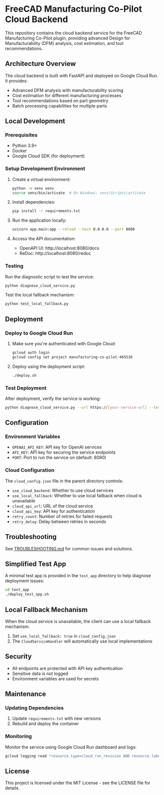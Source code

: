 # FreeCAD Manufacturing Co-Pilot Cloud Backend

This repository contains the cloud backend service for the FreeCAD Manufacturing Co-Pilot plugin, providing advanced Design for Manufacturability (DFM) analysis, cost estimation, and tool recommendations.

## Architecture Overview

The cloud backend is built with FastAPI and deployed on Google Cloud Run. It provides:

- Advanced DFM analysis with manufacturability scoring
- Cost estimation for different manufacturing processes
- Tool recommendations based on part geometry
- Batch processing capabilities for multiple parts

## Local Development

### Prerequisites

- Python 3.9+
- Docker
- Google Cloud SDK (for deployment)

### Setup Development Environment

1. Create a virtual environment:
   ```bash
   python -m venv venv
   source venv/bin/activate  # On Windows: venv\Scripts\activate
   ```

2. Install dependencies:
   ```bash
   pip install -r requirements.txt
   ```

3. Run the application locally:
   ```bash
   uvicorn app.main:app --reload --host 0.0.0.0 --port 8080
   ```

4. Access the API documentation:
   - OpenAPI UI: http://localhost:8080/docs
   - ReDoc: http://localhost:8080/redoc

### Testing

Run the diagnostic script to test the service:
```bash
python diagnose_cloud_service.py
```

Test the local fallback mechanism:
```bash
python test_local_fallback.py
```

## Deployment

### Deploy to Google Cloud Run

1. Make sure you're authenticated with Google Cloud:
   ```bash
   gcloud auth login
   gcloud config set project manufacturing-co-pilot-465510
   ```

2. Deploy using the deployment script:
   ```bash
   ./deploy.sh
   ```

### Test Deployment

After deployment, verify the service is working:
```bash
python diagnose_cloud_service.py --url https://[your-service-url] --test-dfm
```

## Configuration

### Environment Variables

- `OPENAI_API_KEY`: API key for OpenAI services
- `API_KEY`: API key for securing the service endpoints
- `PORT`: Port to run the service on (default: 8080)

### Cloud Configuration

The `cloud_config.json` file in the parent directory controls:
- `use_cloud_backend`: Whether to use cloud services
- `use_local_fallback`: Whether to use local fallback when cloud is unavailable
- `cloud_api_url`: URL of the cloud service
- `cloud_api_key`: API key for authentication
- `retry_count`: Number of retries for failed requests
- `retry_delay`: Delay between retries in seconds

## Troubleshooting

See [TROUBLESHOOTING.md](./TROUBLESHOOTING.md) for common issues and solutions.

## Simplified Test App

A minimal test app is provided in the `test_app` directory to help diagnose deployment issues:
```bash
cd test_app
./deploy_test_app.sh
```

## Local Fallback Mechanism

When the cloud service is unavailable, the client can use a local fallback mechanism:

1. Set `use_local_fallback: true` in `cloud_config.json`
2. The `CloudServiceHandler` will automatically use local implementations

## Security

- All endpoints are protected with API key authentication
- Sensitive data is not logged
- Environment variables are used for secrets

## Maintenance

### Updating Dependencies

1. Update `requirements.txt` with new versions
2. Rebuild and deploy the container

### Monitoring

Monitor the service using Google Cloud Run dashboard and logs:
```bash
gcloud logging read "resource.type=cloud_run_revision AND resource.labels.service_name=freecad-copilot-service" --limit=50
```

## License

This project is licensed under the MIT License - see the LICENSE file for details.
